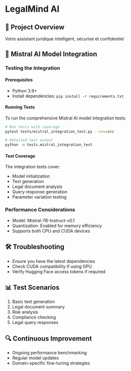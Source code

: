# LegalMind AI

## 🚀 Project Overview
Votre assistant juridique intelligent, sécurisé et confidentiel

## 🔬 Mistral AI Model Integration

### Testing the Integration

#### Prerequisites
- Python 3.9+
- Install dependencies: `pip install -r requirements.txt`

#### Running Tests
To run the comprehensive Mistral AI model integration tests:

```bash
# Run tests with coverage
pytest tests/mistral_integration_test.py --cov=src

# Detailed test output
python -m tests.mistral_integration_test
```

#### Test Coverage
The integration tests cover:
- Model initialization
- Text generation
- Legal document analysis
- Query response generation
- Parameter variation testing

### Performance Considerations
- Model: Mistral-7B-Instruct-v0.1
- Quantization: Enabled for memory efficiency
- Supports both CPU and CUDA devices

## 🛠 Troubleshooting
- Ensure you have the latest dependencies
- Check CUDA compatibility if using GPU
- Verify Hugging Face access tokens if required

## 📊 Test Scenarios
1. Basic text generation
2. Legal document summary
3. Risk analysis
4. Compliance checking
5. Legal query responses

## 🔍 Continuous Improvement
- Ongoing performance benchmarking
- Regular model updates
- Domain-specific fine-tuning strategies
